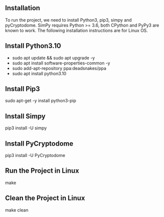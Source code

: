Installation
------------

To run the project, we need to install Python3, pip3, simpy and pyCryptodome.
SimPy requires Python >= 3.6, both CPython and PyPy3 are known to work.
The following installation instructions are for Linux OS.

## Install Python3.10
- sudo apt update && sudo apt upgrade -y
- sudo apt install software-properties-common -y
- sudo add-apt-repository ppa:deadsnakes/ppa
- sudo apt install python3.10

## Install Pip3
sudo apt-get -y install python3-pip

## Install Simpy
pip3  install -U simpy

## Install PyCryptodome
pip3 install -U PyCryptodome 

## Run the Project in Linux
make

## Clean the Project in Linux
make clean